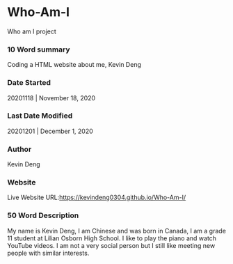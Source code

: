 # Who-Am-I
Who am I project

### 10 Word summary
Coding a HTML website about me, Kevin Deng

### Date Started
20201118 | November 18, 2020

### Last Date Modified
20201201 | December 1, 2020

### Author
Kevin Deng

### Website
Live Website URL:https://kevindeng0304.github.io/Who-Am-I/

### 50 Word Description
My name is Kevin Deng, I am Chinese  and was born in Canada, I am a grade 11 student at Lilian Osborn High School. I like to play the piano and watch YouTube videos. I am not a very social person but I still like meeting new people with similar interests.
